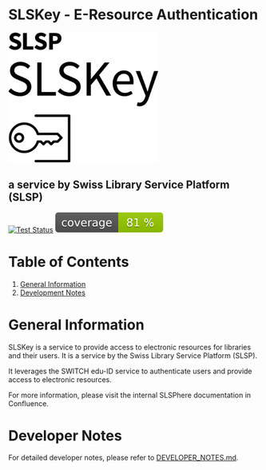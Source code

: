 
# SLSKey - E-Resource Authentication

<!-- Logo -->
<p align="left" >
  <picture>
    <source width="300" media="(prefers-color-scheme: dark)" srcset="./public/images/slskey_logo_full_white.png">
    <img width="300" alt="Shows black logo on white mode." src="/public/images/slskey_logo_full_black.png">
  </picture>
</p>

## a service by Swiss Library Service Platform (SLSP)

<!-- Badges -->
<p align="left">
  <a href="https://github.com/Swiss-Library-Service-Platform/slskey-backend/actions/workflows/pest_tests.yml"><img src="https://github.com/Swiss-Library-Service-Platform/slskey-backend/actions/workflows/pest_tests.yml/badge.svg?branch=main" alt="Test Status"></a>
  <a href="https://github.com/Swiss-Library-Service-Platform/slskey-backend/actions/workflows/pest_tests.yml"><img src="https://raw.githubusercontent.com/Swiss-Library-Service-Platform/slskey-backend/coverage-badge/coverage.svg" alt="Coverage"></a>
</p>


# Table of Contents

1. [General Information](#general-information)
1. [Development Notes](#development-notes)

# General Information

SLSKey is a service to provide access to electronic resources for libraries and their users. It is a service by the Swiss Library Service Platform (SLSP).

It leverages the SWITCH edu-ID service to authenticate users and provide access to electronic resources.

For more information, please visit the internal SLSPhere documentation in Confluence.

# Developer Notes

For detailed developer notes, please refer to [DEVELOPER_NOTES.md](DEVELOPER_NOTES.md).
